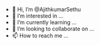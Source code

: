 - 👋 Hi, I’m @AjithkumarSethu
- 👀 I’m interested in ...
- 🌱 I’m currently learning ...
- 💞️ I’m looking to collaborate on ...
- 📫 How to reach me ...

<!---
AjithkumarSethu/AjithkumarSethu is a ✨ special ✨ repository because its `README.md` (this file) appears on your GitHub profile.
You can click the Preview link to take a look at your changes.
--->
